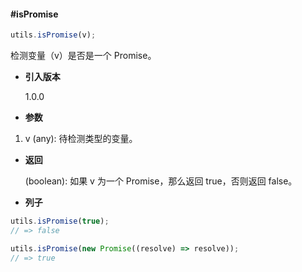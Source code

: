 #### #isPromise

```javascript
utils.isPromise(v);
```

检测变量（v）是否是一个 Promise。

- **引入版本**

    1.0.0

- **参数**

1. v (any): 待检测类型的变量。

- **返回**

    (boolean): 如果 v 为一个 Promise，那么返回 true，否则返回 false。

- **列子**

```javascript
utils.isPromise(true);
// => false

utils.isPromise(new Promise((resolve) => resolve));
// => true
```
